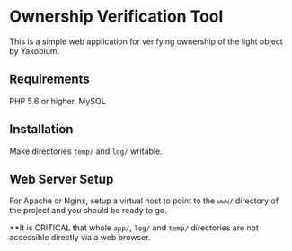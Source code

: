 Ownership Verification Tool
=================

This is a simple web application for verifying ownership of the light object by Yakobium. 

Requirements
------------

PHP 5.6 or higher.
MySQL


Installation
------------

Make directories `temp/` and `log/` writable.


Web Server Setup
----------------

For Apache or Nginx, setup a virtual host to point to the `www/` directory of the project and you
should be ready to go.

**It is CRITICAL that whole `app/`, `log/` and `temp/` directories are not accessible directly
via a web browser.


